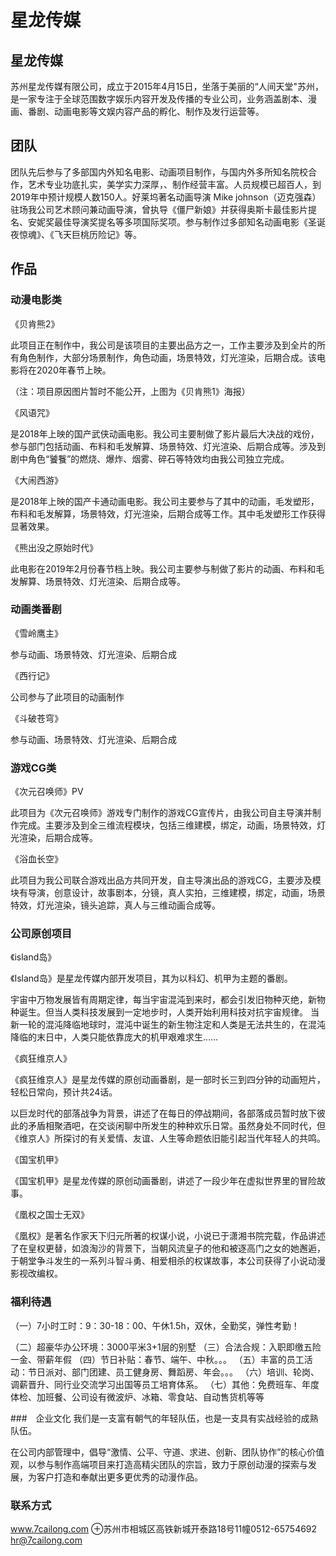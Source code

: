# 星龙传媒

## 星龙传媒

苏州星龙传媒有限公司，成立于2015年4月15日，坐落于美丽的“人间天堂"苏州，是一家专注于全球范围数字娱乐内容开发及传播的专业公司，业务涵盖剧本、漫画、番剧、动画电影等文娱内容产品的孵化、制作及发行运营等。



## 团队
团队先后参与了多部国内外知名电影、动画项目制作，与国内外多所知名院校合作，艺术专业功底扎实，美学实力深厚，、制作经营丰富。人员规模已超百人，到2019年中预计规模人数150人。好莱坞著名动画导演 Mike johnson（迈克强森）驻场我公司艺术顾问兼动画导演，曾执导《僵尸新娘》并获得奥斯卡最佳影片提名、安妮奖最佳导演奖提名等多项国际奖项。参与制作过多部知名动画电影《圣诞夜惊魂》、《飞天巨桃历险记》等。


## 作品
### 动漫电影类

《贝肯熊2》


此项目正在制作中，我公司是该项目的主要出品方之一，工作主要涉及到全片的所有角色制作，大部分场景制作，角色动画，场景特效，灯光渲染，后期合成。该电影将在2020年春节上映。

（注：项目原因图片暂时不能公开，上图为《贝肯熊1》海报）




《风语咒》


是2018年上映的国产武侠动画电影。我公司主要制做了影片最后大决战的戏份，参与部门包括动画、布料和毛发解算、场景特效、灯光渲染、后期合成等。涉及到剧中角色“饕餮”的燃烧、爆炸、烟雾、碎石等特效均由我公司独立完成。




《大闹西游》


是2018年上映的国产卡通动画电影。我公司主要参与了其中的动画，毛发塑形，布料和毛发解算，场景特效，灯光渲染，后期合成等工作。其中毛发塑形工作获得显著效果。



《熊出没之原始时代》


此电影在2019年2月份春节档上映。我公司主要参与制做了影片的动画、布料和毛发解算、场景特效、灯光渲染、后期合成等。  



### 动画类番剧


《雪岭鹰主》


参与动画、场景特效、灯光渲染、后期合成



《西行记》


公司参与了此项目的动画制作




《斗破苍穹》


参与动画、场景特效、灯光渲染、后期合成


### 游戏CG类



《次元召唤师》PV


此项目为《次元召唤师》游戏专门制作的游戏CG宣传片，由我公司自主导演并制作完成。主要涉及到全三维流程模块，包括三维建模，绑定，动画，场景特效，灯光渲染，后期合成等。




《浴血长空》


此项目为我公司联合游戏出品方共同开发，自主导演出品的游戏CG，主要涉及模块有导演，创意设计，故事剧本，分镜，真人实拍，三维建模，绑定，动画，场景特效，灯光渲染，镜头追踪，真人与三维动画合成等。





### 公司原创项目

《island岛》


《Island岛》是星龙传媒内部开发项目，其为以科幻、机甲为主题的番剧。

宇宙中万物发展皆有周期定律，每当宇宙混沌到来时，都会引发旧物种灭绝，新物种诞生。但当人类科技发展到一定地步时，人类开始利用科技对抗宇宙规律。
当新一轮的混沌降临地球时，混沌中诞生的新生物注定和人类是无法共生的，在混沌降临的末日中，人类只能依靠庞大的机甲艰难求生……




《疯狂维京人》


《疯狂维京人》是星龙传媒的原创动画番剧，是一部时长三到四分钟的动画短片，轻松日常向，预计共24话。

以巨龙时代的部落战争为背景，讲述了在每日的停战期间，各部落成员暂时放下彼此的矛盾相聚酒吧，在交谈闲聊中所发生的种种欢乐日常。虽然身处不同时代，但《维京人》所探讨的有关爱情、友谊、人生等命题依旧能引起当代年轻人的共鸣。




《国宝机甲》


《国宝机甲》是星龙传媒的原创动画番剧，讲述了一段少年在虚拟世界里的冒险故事。




《凰权之国士无双》


《凰权》是著名作家天下归元所著的权谋小说，小说已于潇湘书院完载，作品讲述了在皇权更替，如浪淘沙的背景下，当朝风流皇子的他和被逐高门之女的她邂逅，于朝堂争斗发生的一系列斗智斗勇、相爱相杀的权谋故事，本公司获得了小说动漫影视改编权。


### 福利待遇
（一）7小时工时：9：30-18：00、午休1.5h，双休，全勤奖，弹性考勤！

（二）超豪华办公环境：3000平米3+1层的别墅
（三）合法合规：入职即缴五险一金、带薪年假
（四）节日补贴：春节、端午、中秋。。。
（五）丰富的员工活动：节日派对、部门团建、员工健身房、舞蹈房、年会。。。
（六）培训、轮岗、调薪晋升、同行业交流学习出国等员工培育体系。
（七）其他：免费班车、年度体检、加班餐、公司设有微波炉、冰箱、零食站、自动售货机等等

###　企业文化
我们是一支富有朝气的年轻队伍，也是一支具有实战经验的成熟队伍。

在公司内部管理中，倡导“激情、公平、守道、求进、创新、团队协作”的核心价值观，以参与制作高端项目来打造高精尖团队的宗旨，致力于原创动漫的探索与发展，为客户打造和奉献出更多更优秀的动漫作品。


### 联系方式
www.7cailong.com
⊕苏州市相城区高铁新城开泰路18号11幢0512-65754692
hr@7cailong.com
